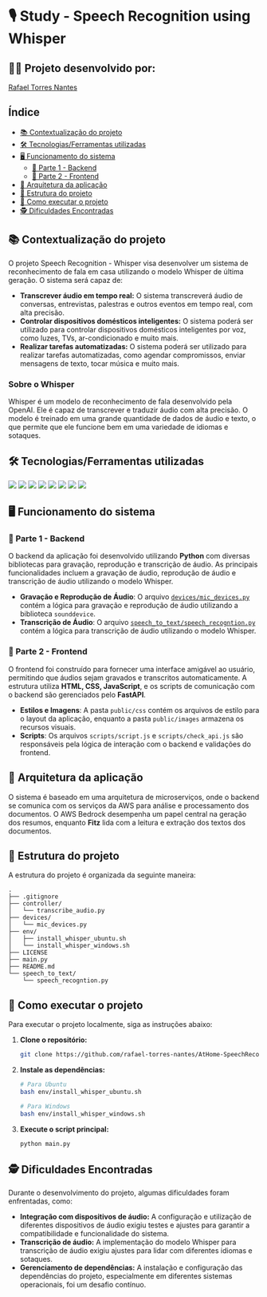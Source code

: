 # 🎙️ Study - Speech Recognition using Whisper

## 👨‍💻 Projeto desenvolvido por: 
[Rafael Torres Nantes](https://github.com/rafael-torres-nantes)

## Índice

* [📚 Contextualização do projeto](#-contextualização-do-projeto)
* [🛠️ Tecnologias/Ferramentas utilizadas](#%EF%B8%8F-tecnologiasferramentas-utilizadas)
* [🖥️ Funcionamento do sistema](#%EF%B8%8F-funcionamento-do-sistema)
   * [🧩 Parte 1 - Backend](#parte-1---backend)
   * [🎨 Parte 2 - Frontend](#parte-2---frontend)
* [🔀 Arquitetura da aplicação](#arquitetura-da-aplicação)
* [📁 Estrutura do projeto](#estrutura-do-projeto)
* [📌 Como executar o projeto](#como-executar-o-projeto)
* [🕵️ Dificuldades Encontradas](#%EF%B8%8F-dificuldades-encontradas)

## 📚 Contextualização do projeto

O projeto Speech Recognition - Whisper visa desenvolver um sistema de reconhecimento de fala em casa utilizando o modelo Whisper de última geração. O sistema será capaz de:

- __Transcrever áudio em tempo real:__ O sistema transcreverá áudio de conversas, entrevistas, palestras e outros eventos em tempo real, com alta precisão.
- __Controlar dispositivos domésticos inteligentes:__ O sistema poderá ser utilizado para controlar dispositivos domésticos inteligentes por voz, como luzes, TVs, ar-condicionado e muito mais.
- __Realizar tarefas automatizadas:__ O sistema poderá ser utilizado para realizar tarefas automatizadas, como agendar compromissos, enviar mensagens de texto, tocar música e muito mais.

### Sobre o Whisper

Whisper é um modelo de reconhecimento de fala desenvolvido pela OpenAI. Ele é capaz de transcrever e traduzir áudio com alta precisão. O modelo é treinado em uma grande quantidade de dados de áudio e texto, o que permite que ele funcione bem em uma variedade de idiomas e sotaques.

## 🛠️ Tecnologias/Ferramentas utilizadas

[<img src="https://img.shields.io/badge/Python-3776AB?logo=python&logoColor=white">](https://www.python.org/)
[<img src="https://img.shields.io/badge/Visual_Studio_Code-007ACC?logo=visual-studio-code&logoColor=white">](https://code.visualstudio.com/)
[<img src="https://img.shields.io/badge/OpenAI-Whisper-FF9900?logo=openai&logoColor=white">](https://github.com/openai/whisper)
[<img src="https://img.shields.io/badge/Scipy-8CAAE6?logo=scipy&logoColor=white">](https://www.scipy.org/)
[<img src="https://img.shields.io/badge/Soundfile-FF6F00?logo=python&logoColor=white">](https://pypi.org/project/SoundFile/)
[<img src="https://img.shields.io/badge/Sounddevice-FF6F00?logo=python&logoColor=white">](https://pypi.org/project/sounddevice/)
[<img src="https://img.shields.io/badge/FFmpeg-007ACC?logo=ffmpeg&logoColor=white">](https://ffmpeg.org/)
[<img src="https://img.shields.io/badge/Setuptools_Rust-FF6F00?logo=rust&logoColor=white">](https://pypi.org/project/setuptools-rust/)

## 🖥️ Funcionamento do sistema

### 🧩 Parte 1 - Backend

O backend da aplicação foi desenvolvido utilizando **Python** com diversas bibliotecas para gravação, reprodução e transcrição de áudio. As principais funcionalidades incluem a gravação de áudio, reprodução de áudio e transcrição de áudio utilizando o modelo Whisper.

* **Gravação e Reprodução de Áudio**: O arquivo [`devices/mic_devices.py`](devices/mic_devices.py) contém a lógica para gravação e reprodução de áudio utilizando a biblioteca `sounddevice`.
* **Transcrição de Áudio**: O arquivo [`speech_to_text/speech_recogntion.py`](speech_to_text/speech_recogntion.py) contém a lógica para transcrição de áudio utilizando o modelo Whisper.

### 🎨 Parte 2 - Frontend

O frontend foi construído para fornecer uma interface amigável ao usuário, permitindo que áudios sejam gravados e transcritos automaticamente. A estrutura utiliza **HTML, CSS, JavaScript**, e os scripts de comunicação com o backend são gerenciados pelo **FastAPI**.

* **Estilos e Imagens**: A pasta `public/css` contém os arquivos de estilo para o layout da aplicação, enquanto a pasta `public/images` armazena os recursos visuais.
* **Scripts**: Os arquivos `scripts/script.js` e `scripts/check_api.js` são responsáveis pela lógica de interação com o backend e validações do frontend.

## 🔀 Arquitetura da aplicação

O sistema é baseado em uma arquitetura de microserviços, onde o backend se comunica com os serviços da AWS para análise e processamento dos documentos. O AWS Bedrock desempenha um papel central na geração dos resumos, enquanto **Fitz** lida com a leitura e extração dos textos dos documentos.

## 📁 Estrutura do projeto

A estrutura do projeto é organizada da seguinte maneira:

```
.
├── .gitignore
├── controller/
│   └── transcribe_audio.py
├── devices/
│   └── mic_devices.py
├── env/
│   ├── install_whisper_ubuntu.sh
│   └── install_whisper_windows.sh
├── LICENSE
├── main.py
├── README.md
└── speech_to_text/
    └── speech_recogntion.py
```

## 📌 Como executar o projeto

Para executar o projeto localmente, siga as instruções abaixo:

1. **Clone o repositório:**
   ```bash
   git clone https://github.com/rafael-torres-nantes/AtHome-SpeechRecogntion-Whisper.git
   ```

2. **Instale as dependências:**
   ```bash
   # Para Ubuntu
   bash env/install_whisper_ubuntu.sh

   # Para Windows
   bash env/install_whisper_windows.sh
   ```

3. **Execute o script principal:**
   ```bash
   python main.py
   ```

## 🕵️ Dificuldades Encontradas

Durante o desenvolvimento do projeto, algumas dificuldades foram enfrentadas, como:

- **Integração com dispositivos de áudio:** A configuração e utilização de diferentes dispositivos de áudio exigiu testes e ajustes para garantir a compatibilidade e funcionalidade do sistema.
- **Transcrição de áudio:** A implementação do modelo Whisper para transcrição de áudio exigiu ajustes para lidar com diferentes idiomas e sotaques.
- **Gerenciamento de dependências:** A instalação e configuração das dependências do projeto, especialmente em diferentes sistemas operacionais, foi um desafio contínuo.
